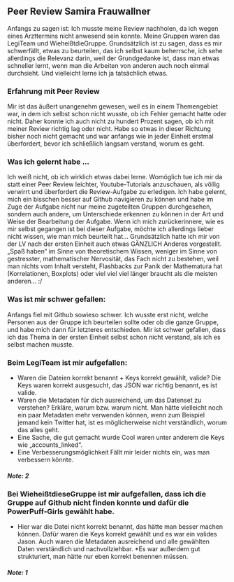 
## Peer Review Samira Frauwallner
Anfangs zu sagen ist: Ich musste meine Review nachholen, da ich wegen eines Arzttermins nicht anwesend sein konnte. Meine Gruppen waren das LegiTeam und WieheißtdieGruppe. 
Grundsätzlich ist zu sagen, dass es mir schwerfällt, etwas zu beurteilen, das ich selbst kaum beherrsche, ich sehe allerdings die Relevanz darin, weil der Grundgedanke ist, dass man etwas schneller lernt, wenn man die Arbeiten von anderen auch noch einmal durchsieht. Und vielleicht lerne ich ja tatsächlich etwas.  

### Erfahrung mit Peer Review
Mir ist das äußert unangenehm gewesen, weil es in einem Themengebiet war, in dem ich selbst schon nicht wusste, ob ich Fehler gemacht hatte oder nicht. Daher konnte ich auch nicht zu hundert Prozent sagen, ob ich mit meiner Review richtig lag oder nicht. Habe so etwas in dieser Richtung bisher noch nicht gemacht und war anfangs wie in jeder Einheit erstmal überfordert, bevor ich schließlich langsam verstand, worum es geht. 

### Was ich gelernt habe ... 
Ich weiß nicht, ob ich wirklich etwas dabei lerne. Womöglich tue ich mir da statt einer Peer Review leichter, Youtube-Tutorials anzuschauen, als völlig verwirrt und überfordert die Review-Aufgabe zu erledigen. Ich habe gelernt, mich ein bisschen besser auf Github navigieren zu können und habe im Zuge der Aufgabe nicht nur meine zugeteilten Gruppen durchgesehen, sondern auch andere, um Unterschiede erkennen zu können in der Art und Weise der Bearbeitung der Aufgabe. 
Wenn ich mich zurückerinnere, wie es mir selbst gegangen ist bei dieser Aufgabe, möchte ich allerdings lieber nicht wissen, wie man mich beurteilt hat... Grundsätzlich hatte ich mir von der LV nach der ersten Einheit auch etwas GÄNZLICH Anderes vorgestellt. „Spaß haben“ im Sinne von theoretischem Wissen, weniger im Sinne von gestresster, mathematischer Nervosität, das Fach nicht zu bestehen, weil man nichts vom Inhalt versteht, Flashbacks zur Panik der Mathematura hat (Korrelationen, Boxplots) oder viel viel viel länger braucht als die meisten anderen... :/

### Was ist mir schwer gefallen: 
Anfangs fiel mit Github sowieso schwer. Ich wusste erst nicht, welche Personen aus der Gruppe ich beurteilen sollte oder ob die ganze Gruppe, und habe mich dann für letzteres entschieden. Mir ist schwer gefallen, dass ich das Thema in der ersten Einheit selbst schon nicht verstand, als ich es selbst machen musste. 

### Beim LegiTeam ist mir aufgefallen: 
* Waren die Dateien korrekt benannt + Keys korrekt gewählt, valide? 
Die Keys waren korrekt ausgesucht, das JSON war richtig benannt, es ist valide.
* Waren die Metadaten für dich ausreichend, um das Datenset zu verstehen? Erkläre, warum bzw. warum nicht.
Man hätte vielleicht noch ein paar Metadaten mehr verwenden können, wenn zum Beispiel jemand kein Twitter hat, ist es möglicherweise nicht verständlich, worum das alles geht. 
* Eine Sache, die gut gemacht wurde
Cool waren unter anderem die Keys wie „accounts_linked“. 
* Eine Verbesserungsmöglichkeit
Fällt mir leider nichts ein, was man verbessern könnte. 
##### Note: 2 

### Bei WieheißtdieseGruppe ist mir aufgefallen, dass ich die Gruppe auf Github nicht finden konnte und dafür die PowerPuff-Girls gewählt habe. 
* Hier war die Datei nicht korrekt benannt, das hätte man besser machen können. Dafür waren die Keys korrekt gewählt und es war ein valides Jason. Auch waren die Metadaten ausreichend und alle gewählten Daten verständlich und nachvollziehbar. 
*Es war außerdem gut strukturiert, man hätte nur eben korrekt benennen müssen. 
##### Note: 1 
